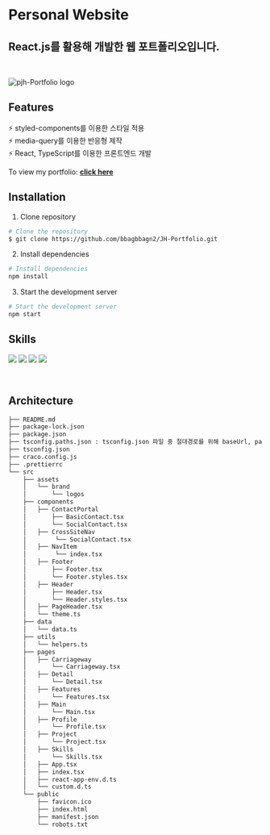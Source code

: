 # Personal Website

## React.js를 활용해 개발한 웹 포트폴리오입니다.
<br />

![pjh-Portfolio logo](https://github.com/user-attachments/assets/7b0983f2-ea3a-4ec6-aa7e-31b799091b68)

## 

## Features
⚡️ styled-components를 이용한 스타일 적용<br/>
⚡️ media-query를 이용한 반응형 제작<br/>
⚡️ React, TypeScript를 이용한 프론트엔드 개발

To view my portfolio: **[click here](https://pjh-portfolio.netlify.app/)**

## Installation
1. Clone repository
  ```sh
  # Clone the repository
  $ git clone https://github.com/bbagbbagn2/JH-Portfolio.git
  ```
2. Install dependencies
  ```sh
  # Install dependencies
  npm install
  ```
3. Start the development server
  ```sh
  # Start the development server
  npm start
  ```

## Skills
<p>
  <img src="https://img.shields.io/badge/JavaScript-F7DF1E?style=flat-square&logo=JavaScript&logoColor=black"/>
  <img src="https://img.shields.io/badge/TypeScript-1976D2?style=flat-square&logo=TypeScript&logoColor=white"/>
  <img src="https://img.shields.io/badge/React-61DAFB?style=flat-square&logo=React&logoColor=black"/>
  <img src="https://img.shields.io/badge/styledcomponents-DB7093?style=flat-square&logo=styledcomponents&logoColor=white"/>
</p>
<br/>

## Architecture
```sh
├── README.md
├── package-lock.json
├── package.json
├── tsconfig.paths.json : tsconfig.json 파일 중 절대경로를 위해 baseUrl, paths를 분리한 파일
├── tsconfig.json
├── craco.config.js
├── .prettierrc
└── src
    ├── assets
    │   └── brand
    │       └── logos
    ├── components
    │   ├── ContactPortal
    │       ├── BasicContact.tsx
    │       └── SocialContact.tsx
    │   ├── CrossSiteNav
    │        └── SocialContact.tsx
    │   ├── NavItem
    │        └── index.tsx
    │   ├── Footer
    │       ├── Footer.tsx
    │       └── Footer.styles.tsx
    │   ├── Header
    │       ├── Header.tsx
    │       └── Header.styles.tsx
    │   ├── PageHeader.tsx
    │   └── theme.ts
    ├── data
    │   └── data.ts
    ├── utils
    │   └── helpers.ts
    ├── pages
    │   ├── Carriageway
    │       └── Carriageway.tsx
    │   ├── Detail
    │       └── Detail.tsx
    │   ├── Features
    │       └── Features.tsx
    │   ├── Main
    │       └── Main.tsx
    │   ├── Profile
    │       └── Profile.tsx
    │   ├── Project
    │       └── Project.tsx
    │   ├── Skills
    │       └── Skills.tsx
    │   ├── App.tsx
    │   ├── index.tsx
    │   ├── react-app-env.d.ts
    │   └── custom.d.ts
    └── public
        ├── favicon.ico
        ├── index.html
        ├── manifest.json
        └── robots.txt
```
